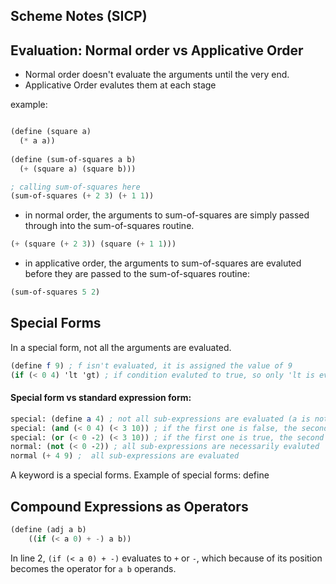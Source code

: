 ## Scheme Notes (SICP)

## Evaluation: Normal order vs Applicative Order

+ Normal order doesn't evaluate the arguments until the very end.  
+ Applicative Order evalutes them at each stage

example:

````scheme

(define (square a)
  (* a a))
  
(define (sum-of-squares a b)
  (+ (square a) (square b)))

; calling sum-of-squares here
(sum-of-squares (+ 2 3) (+ 1 1))
````

+ in normal order, the arguments to sum-of-squares are simply passed through into the sum-of-squares routine.  

````scheme
(+ (square (+ 2 3)) (square (+ 1 1)))
`````

+ in applicative order, the arguments to sum-of-squares are evaluted before they are passed to the sum-of-squares routine:

````scheme
(sum-of-squares 5 2)
````

## Special Forms
In a special form, not all the arguments are evaluated.
````scheme
(define f 9) ; f isn't evaluated, it is assigned the value of 9
(if (< 0 4) 'lt 'gt) ; if condition evaluted to true, so only 'lt is evaluated.
````
#### Special form vs standard expression form: 

````scheme
special: (define a 4) ; not all sub-expressions are evaluated (a is not evaluated)
special: (and (< 0 4) (< 3 10)) ; if the first one is false, the second isn't evaluated.
special: (or (< 0 -2) (< 3 10)) ; if the first one is true, the second isn't evaluated.
normal: (not (< 0 -2)) ; all sub-expressions are necessarily evaluted
normal (+ 4 9) ;  all sub-expressions are evaluated
````

A keyword is a special forms. Example of special forms: define

## Compound Expressions as Operators

````scheme
(define (adj a b)
    ((if (< a 0) + -) a b))
````

In line 2, `(if (< a 0) + -)` evaluates to `+` or `-`, which because of its position becomes the operator for `a b` operands.
